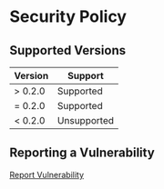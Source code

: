 [Report]: https://github.com/HyaenaTechnologies/data-interchange-desktop/security/advisories

# Security Policy

## Supported Versions

| Version | Support     |
|---------|-------------|
| > 0.2.0 | Supported   |
| = 0.2.0 | Supported   |
| < 0.2.0 | Unsupported |

## Reporting a Vulnerability

[Report Vulnerability][Report]